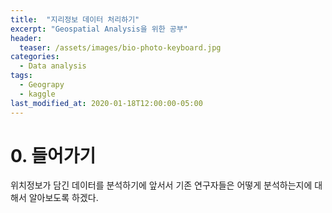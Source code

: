 ```yaml
---
title:  "지리정보 데이터 처리하기"
excerpt: "Geospatial Analysis을 위한 공부"
header:
  teaser: /assets/images/bio-photo-keyboard.jpg
categories:
  - Data analysis
tags:
  - Geograpy
  - kaggle
last_modified_at: 2020-01-18T12:00:00-05:00
---
```

# 0. 들어가기 
위치정보가 담긴 데이터를 분석하기에 앞서서 기존 연구자들은 어떻게 분석하는지에 대해서 알아보도록 하겠다.


<!--stackedit_data:
eyJoaXN0b3J5IjpbLTM2MzkwODAwNyw4MzY5ODcxOTNdfQ==
-->